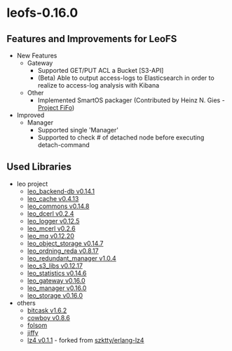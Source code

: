 leofs-0.16.0
==============

Features and Improvements for LeoFS
-----------------------------------

* New Features
    * Gateway
        * Supported GET/PUT ACL a Bucket [S3-API]
        * (Beta) Able to output access-logs to Elasticsearch in order to realize to access-log analysis with Kibana
    * Other
        * Implemented SmartOS packager (Contributed by Heinz N. Gies - [Project FiFo](http://project-fifo.net/))
* Improved
    * Manager
        * Supported single 'Manager'
        * Supported to check # of detached node before executing detach-command

Used Libraries
---------------

* leo project
    * [leo_backend-db v0.14.1](https://github.com/leo-project/leo_backend_db.git)
    * [leo_cache v0.4.13](https://github.com/leo-project/leo_cache.git)
    * [leo_commons v0.14.8](https://github.com/leo-project/leo_commons.git)
    * [leo_dcerl v0.2.4](https://github.com/leo-project/leo_dcerl.git)
    * [leo_logger v0.12.5](https://github.com/leo-project/leo_logger.git)
    * [leo_mcerl v0.2.6](https://github.com/leo-project/leo_mcerl.git)
    * [leo_mq v0.12.20](https://github.com/leo-project/leo_mq.git)
    * [leo_object_storage v0.14.7](https://github.com/leo-project/leo_object_storage.git)
    * [leo_ordning_reda v0.8.17](https://github.com/leo-project/leo_ordning_reda.git)
    * [leo_redundant_manager v1.0.4](https://github.com/leo-project/leo_redundant_manager.git)
    * [leo_s3_libs v0.12.17](https://github.com/leo-project/leo_s3_libs.git)
    * [leo_statistics v0.14.6](https://github.com/leo-project/leo_statistics.git)
    * [leo_gateway v0.16.0](https://github.com/leo-project/leo_gateway.git)
    * [leo_manager v0.16.0](https://github.com/leo-project/leo_manager.git)
    * [leo_storage v0.16.0](https://github.com/leo-project/leo_storage.git)
* others
    * [bitcask v1.6.2](https://github.com/basho/bitcask.git)
    * [cowboy v0.8.6](https://github.com/extend/cowboy.git)
    * [folsom](https://github.com/boundary/folsom.git)
    * [jiffy](https://github.com/davisp/jiffy.git)
    * [lz4 v0.1.1](https://github.com/leo-project/erlang-lz4.git) - forked from [szktty/erlang-lz4](https://github.com/szktty/erlng-lz4)
